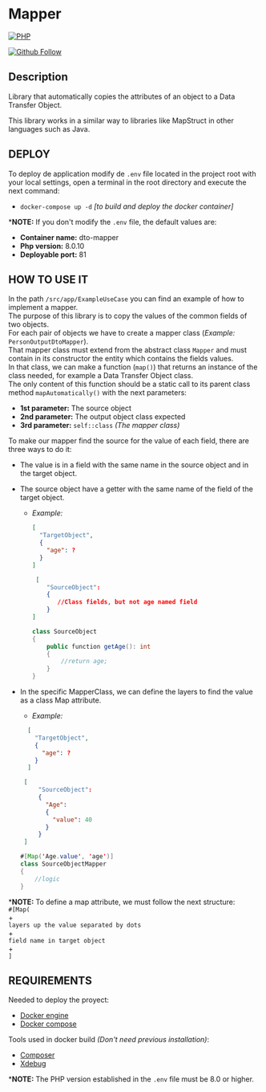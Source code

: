 # Mapper

[![PHP](https://img.shields.io/badge/LANGUAGE-PHP-green.svg)](https://www.php.net/)

[![Github Follow](https://img.shields.io/github/followers/lucleads?style=social)](https://github.com/lucleads)

## Description

Library that automatically copies the attributes of an object to a Data Transfer Object.

This library works in a similar way to libraries like MapStruct in other languages such as Java.

## DEPLOY

To deploy de application modify de `.env` file located in the project root with your local settings, open a terminal in the root directory and execute the next command:

- `docker-compose up -d` *[to build and deploy the docker container]*

***NOTE:** If you don't modify the `.env` file, the default values are:

- **Container name:** dto-mapper
- **Php version:** 8.0.10
- **Deployable port:** 81

## HOW TO USE IT

In the path `/src/app/ExampleUseCase` you can find an example of how to implement a mapper.<br>
The purpose of this library is to copy the values of the common fields of two objects.<br> 
For each pair of objects we have to create a mapper class (*Example:* `PersonOutputDtoMapper`).<br>
That mapper class must extend from the abstract class `Mapper` and must contain in its constructor the entity which contains the fields values.<br>
In that class, we can make a function (`map()`) that returns an instance of the class needed, for example a Data Transfer Object class.<br>
The only content of this function should be a static call to its parent class method `mapAutomatically()` with the next parameters:
- **1st parameter:** The source object
- **2nd parameter:** The output object class expected
- **3rd parameter:** `self::class` *(The mapper class)*<br>

To make our mapper find the source for the value of each field, there are three ways to do it:
- The value is in a field with the same name in the source object and in the target object.
- The source object have a getter with the same name of the field of the target object.
  - *Example:* 
    ``` json
    [
      "TargetObject",
      {
        "age": ?
      }
    ]
    ```

    ``` json
     [
        "SourceObject":
        {
           //Class fields, but not age named field
        }
    ]
    ```
    ``` java
    class SourceObject 
    {
        public function getAge(): int
        {
            //return age;
        }
    }
    ```
    
- In the  specific MapperClass, we can define the layers to find the value as a class Map attribute.
  - *Example:*
  ``` json
    [
      "TargetObject",
      {
        "age": ?
      }
    ]
    ```
   ``` json
    [
        "SourceObject":
        {
          "Age":
          {
            "value": 40
          }
        }
    ]
    ```
  
    ``` java
    #[Map('Age.value', 'age')]
    class SourceObjectMapper
    {
        //logic
    }
    ```
  
***NOTE:** To define a map attribute, we must follow the next structure:<br>
    `#[Map(` <br>+<br> `layers up the value separated by dots`<br>+<br>`field name in target object`<br>+<br>`]`

## REQUIREMENTS

Needed to deploy the proyect:

- [Docker engine](https://docs.docker.com/engine/install/)
- [Docker compose](https://docs.docker.com/compose/install/)

Tools used in docker build *(Don't need previous installation)*:

- [Composer](https://getcomposer.org/download/)
- [Xdebug](http://xdebug.org/)

***NOTE:** The PHP version established in the `.env` file must be 8.0 or higher.
